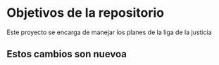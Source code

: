 # Objetivos de la repositorio

Este proyecto se encarga de manejar los planes de la liga de la justicia

## Estos cambios son nuevoa